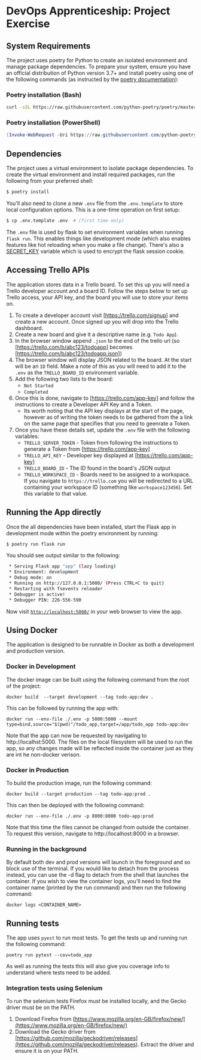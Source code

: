 # DevOps Apprenticeship: Project Exercise

## System Requirements

The project uses poetry for Python to create an isolated environment and manage package dependencies. To prepare your system, ensure you have an official distribution of Python version 3.7+ and install poetry using one of the following commands (as instructed by the [poetry documentation](https://python-poetry.org/docs/#system-requirements)):

### Poetry installation (Bash)

```bash
curl -sSL https://raw.githubusercontent.com/python-poetry/poetry/master/install-poetry.py | python -
```

### Poetry installation (PowerShell)

```powershell
(Invoke-WebRequest -Uri https://raw.githubusercontent.com/python-poetry/poetry/master/get-poetry.py -UseBasicParsing).Content | python
```

## Dependencies

The project uses a virtual environment to isolate package dependencies. To create the virtual environment and install required packages, run the following from your preferred shell:

```bash
$ poetry install
```

You'll also need to clone a new `.env` file from the `.env.template` to store local configuration options. This is a one-time operation on first setup:

```bash
$ cp .env.template .env  # (first time only)
```

The `.env` file is used by flask to set environment variables when running `flask run`. This enables things like development mode (which also enables features like hot reloading when you make a file change). There's also a [SECRET_KEY](https://flask.palletsprojects.com/en/1.1.x/config/#SECRET_KEY) variable which is used to encrypt the flask session cookie.

## Accessing Trello APIs

The application stores data in a Trello board. To set this up you will need a Trello developer account and a board ID. Follow the steps below to set up Trello access, your API key, and the board you will use to store your items on.

1. To create a developer account visit [https://trello.com/signup] and create a new account. Once signed up you will drop into the Trello dashboard.
2. Create a new board and give it a descriptive name (e.g. `Todo App`).
3. In the browser window append `.json` to the end of the trello url (so [https://trello.com/b/abc123/todoapp] becomes [https://trello.com/b/abc123/todoapp.json])
4. The browser window will display JSON related to the board. At the start will be an `ID` field. Make a note of this as you will need to add it to the `.env` as the `TRELLO_BOARD_ID` environment variable.
5. Add the following two lists to the board:
    * `Not Started`
    * `Completed`
6. Once this is done, navigate to [https://trello.com/app-key] and follow the instructions to create a Developer API Key and a Token.
    * Its worth noting that the API key displays at the start of the page, however as of writing the token needs to be gathered from the a link on the same page that specifies that you need to geenrate a Token.
7. Once you have these details set, update the `.env` file with the following variables:
    * `TRELLO_SERVER_TOKEN` - Token from following the instructions to generate a Token from [https://trello.com/app-key]
    * `TRELLO_API_KEY` - Developer key displayed at [https://trello.com/app-key]
    * `TRELLO_BOARD_ID` - The ID found in the board's JSON output
    * `TRELLO_WORKSPACE_ID` - Boards need to be assigned to a workspace. If you navigate to `https://trello.com` you will be redirected to a URL containing your workspace ID (something like `workspace123456`). Set this variable to that value.

## Running the App directly

Once the all dependencies have been installed, start the Flask app in development mode within the poetry environment by running:
```bash
$ poetry run flask run
```

You should see output similar to the following:
```bash
 * Serving Flask app "app" (lazy loading)
 * Environment: development
 * Debug mode: on
 * Running on http://127.0.0.1:5000/ (Press CTRL+C to quit)
 * Restarting with fsevents reloader
 * Debugger is active!
 * Debugger PIN: 226-556-590
```
Now visit [`http://localhost:5000/`](http://localhost:5000/) in your web browser to view the app.

## Using Docker

The application is designed to be runnable in Docker as both a development and production version.

### Docker in Development 

The docker image can be built using the following command from the root of the project:

```
docker build  --target development --tag todo-app:dev .
```

This can be followed by running the app with:

```
docker run --env-file ./.env -p 5000:5000 --mount type=bind,source="$(pwd)"/todo_app,target=/app/todo_app todo-app:dev
```

Note that the app can now be requested by navigating to http://localhst:5000. The files on the local filesystem will be used to run the app, so any changes made will be reflected inside the container just as they are int he non-docker verison.

### Docker in Production

To build the production image, run the following command:

```
docker build --target production --tag todo-app:prod .
```

This can then be deployed with the following command:

```
docker run --env-file ./.env -p 8000:8000 todo-app:prod
```

Note that this time the files cannot be changed from outside the container. To request this version, navigate to http://localhost:8000 in  a browser.


### Running in the background

By default both dev and prod versions will launch in the foreground and so block use of the terminal. If you would like to detach from the process instead, you can use the -d flag to detach from the shell that launches the container. If you wish to view the container logs, you'll need to find the container name (printed by the run command) and then run the following command:

```
docker logs <CONTAINER_NAME>
```

## Running tests

The app uses `pyest` to run most tests. To get the tests up and running run the following command:

```
poetry run pytest --cov=todo_app
```

As well as running the tests this will also give you coverage info to understand where tests need to be added.

### Integration tests using Selenium

To run the selenium tests Firefox must be installed locally, and the Gecko driver must be on the PATH.

1. Download Firefox from [https://www.mozilla.org/en-GB/firefox/new/](https://www.mozilla.org/en-GB/firefox/new/)
2. Download the Gecko driver from [https://github.com/mozilla/geckodriver/releases](https://github.com/mozilla/geckodriver/releases). Extract the driver and ensure it is on your PATH.
